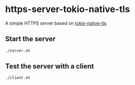 # https-server-tokio-native-tls

A simple HTTPS server based on [tokio-native-tls](https://github.com/tokio-rs/tls/tree/master/tokio-native-tls)

## Start the server

```bash
./server.sh
```

## Test the server with a client

```bash
./client.sh
```

